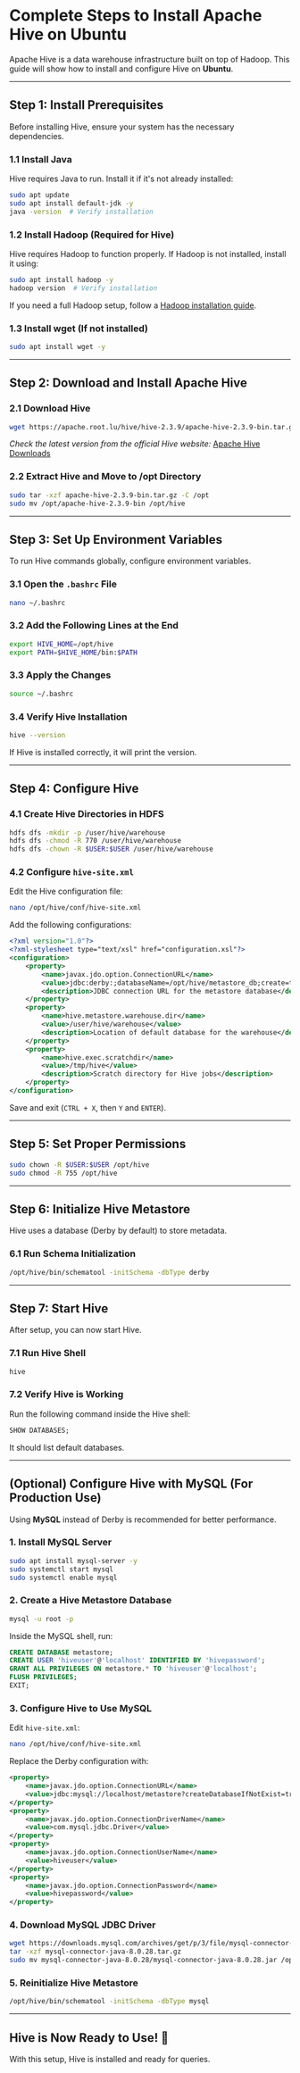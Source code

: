 # **Complete Steps to Install Apache Hive on Ubuntu**

Apache Hive is a data warehouse infrastructure built on top of Hadoop. This guide will show how to install and configure Hive on **Ubuntu**.

---

## **Step 1: Install Prerequisites**
Before installing Hive, ensure your system has the necessary dependencies.

### **1.1 Install Java**
Hive requires Java to run. Install it if it's not already installed:
```bash
sudo apt update
sudo apt install default-jdk -y
java -version  # Verify installation
```

### **1.2 Install Hadoop (Required for Hive)**
Hive requires Hadoop to function properly. If Hadoop is not installed, install it using:

```bash
sudo apt install hadoop -y
hadoop version  # Verify installation
```
If you need a full Hadoop setup, follow a [Hadoop installation guide](https://hadoop.apache.org/docs/current/hadoop-project-dist/hadoop-common/SingleCluster.html).

### **1.3 Install wget (If not installed)**
```bash
sudo apt install wget -y
```

---

## **Step 2: Download and Install Apache Hive**
### **2.1 Download Hive**
```bash
wget https://apache.root.lu/hive/hive-2.3.9/apache-hive-2.3.9-bin.tar.gz
```
*Check the latest version from the official Hive website:* [Apache Hive Downloads](https://hive.apache.org/downloads.html)

### **2.2 Extract Hive and Move to /opt Directory**
```bash
sudo tar -xzf apache-hive-2.3.9-bin.tar.gz -C /opt
sudo mv /opt/apache-hive-2.3.9-bin /opt/hive
```

---

## **Step 3: Set Up Environment Variables**
To run Hive commands globally, configure environment variables.

### **3.1 Open the `.bashrc` File**
```bash
nano ~/.bashrc
```

### **3.2 Add the Following Lines at the End**
```bash
export HIVE_HOME=/opt/hive
export PATH=$HIVE_HOME/bin:$PATH
```

### **3.3 Apply the Changes**
```bash
source ~/.bashrc
```

### **3.4 Verify Hive Installation**
```bash
hive --version
```
If Hive is installed correctly, it will print the version.

---

## **Step 4: Configure Hive**
### **4.1 Create Hive Directories in HDFS**
```bash
hdfs dfs -mkdir -p /user/hive/warehouse
hdfs dfs -chmod -R 770 /user/hive/warehouse
hdfs dfs -chown -R $USER:$USER /user/hive/warehouse
```

### **4.2 Configure `hive-site.xml`**
Edit the Hive configuration file:
```bash
nano /opt/hive/conf/hive-site.xml
```

Add the following configurations:

```xml
<?xml version="1.0"?>
<?xml-stylesheet type="text/xsl" href="configuration.xsl"?>
<configuration>
    <property>
        <name>javax.jdo.option.ConnectionURL</name>
        <value>jdbc:derby:;databaseName=/opt/hive/metastore_db;create=true</value>
        <description>JDBC connection URL for the metastore database</description>
    </property>
    <property>
        <name>hive.metastore.warehouse.dir</name>
        <value>/user/hive/warehouse</value>
        <description>Location of default database for the warehouse</description>
    </property>
    <property>
        <name>hive.exec.scratchdir</name>
        <value>/tmp/hive</value>
        <description>Scratch directory for Hive jobs</description>
    </property>
</configuration>
```

Save and exit (`CTRL + X`, then `Y` and `ENTER`).

---

## **Step 5: Set Proper Permissions**
```bash
sudo chown -R $USER:$USER /opt/hive
sudo chmod -R 755 /opt/hive
```

---

## **Step 6: Initialize Hive Metastore**
Hive uses a database (Derby by default) to store metadata.

### **6.1 Run Schema Initialization**
```bash
/opt/hive/bin/schematool -initSchema -dbType derby
```

---

## **Step 7: Start Hive**
After setup, you can now start Hive.

### **7.1 Run Hive Shell**
```bash
hive
```

### **7.2 Verify Hive is Working**
Run the following command inside the Hive shell:
```sql
SHOW DATABASES;
```
It should list default databases.

---

## **(Optional) Configure Hive with MySQL (For Production Use)**
Using **MySQL** instead of Derby is recommended for better performance.

### **1. Install MySQL Server**
```bash
sudo apt install mysql-server -y
sudo systemctl start mysql
sudo systemctl enable mysql
```

### **2. Create a Hive Metastore Database**
```bash
mysql -u root -p
```
Inside the MySQL shell, run:
```sql
CREATE DATABASE metastore;
CREATE USER 'hiveuser'@'localhost' IDENTIFIED BY 'hivepassword';
GRANT ALL PRIVILEGES ON metastore.* TO 'hiveuser'@'localhost';
FLUSH PRIVILEGES;
EXIT;
```

### **3. Configure Hive to Use MySQL**
Edit `hive-site.xml`:
```bash
nano /opt/hive/conf/hive-site.xml
```
Replace the Derby configuration with:
```xml
<property>
    <name>javax.jdo.option.ConnectionURL</name>
    <value>jdbc:mysql://localhost/metastore?createDatabaseIfNotExist=true</value>
</property>
<property>
    <name>javax.jdo.option.ConnectionDriverName</name>
    <value>com.mysql.jdbc.Driver</value>
</property>
<property>
    <name>javax.jdo.option.ConnectionUserName</name>
    <value>hiveuser</value>
</property>
<property>
    <name>javax.jdo.option.ConnectionPassword</name>
    <value>hivepassword</value>
</property>
```

### **4. Download MySQL JDBC Driver**
```bash
wget https://downloads.mysql.com/archives/get/p/3/file/mysql-connector-java-8.0.28.tar.gz
tar -xzf mysql-connector-java-8.0.28.tar.gz
sudo mv mysql-connector-java-8.0.28/mysql-connector-java-8.0.28.jar /opt/hive/lib/
```

### **5. Reinitialize Hive Metastore**
```bash
/opt/hive/bin/schematool -initSchema -dbType mysql
```

---

## **Hive is Now Ready to Use! 🚀**
With this setup, Hive is installed and ready for queries.
